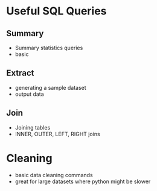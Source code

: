# Useful SQL Queries


## Summary 
- Summary statistics queries
- basic 

## Extract
- generating a sample dataset
- output data

## Join
- Joining tables
- INNER, OUTER, LEFT, RIGHT joins

# Cleaning

- basic data cleaning commands
- great for large datasets where python might be slower



